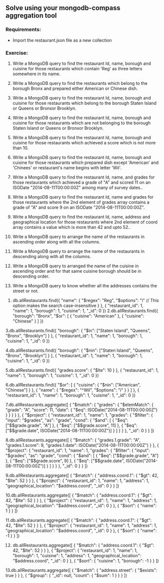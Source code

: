 ## Solve using your mongodb-compass aggregation tool
### Requirements:

- Import the restaurant.json file as a new collection

### Exercise:

1. Write a MongoDB query to find the restaurant Id, name, borough and cuisine for those restaurants which contain 'Reg' as three letters somewhere in its name.

2. Write a MongoDB query to find the restaurants which belong to the borough Bronx and prepared either American or Chinese dish.

3. Write a MongoDB query to find the restaurant Id, name, borough and cuisine for those restaurants which belong to the borough Staten Island or Queens or Bronxor Brooklyn.

4. Write a MongoDB query to find the restaurant Id, name, borough and cuisine for those restaurants which are not belonging to the borough Staten Island or Queens or Bronxor Brooklyn.

5. Write a MongoDB query to find the restaurant Id, name, borough and cuisine for those restaurants which achieved a score which is not more than 10.

6. Write a MongoDB query to find the restaurant Id, name, borough and cuisine for those restaurants which prepared dish except 'American' and 'Chinees' or restaurant's name begins with letter 'Wil'.

7. Write a MongoDB query to find the restaurant Id, name, and grades for those restaurants which achieved a grade of "A" and scored 11 on an ISODate "2014-08-11T00:00:00Z" among many of survey dates..

8. Write a MongoDB query to find the restaurant Id, name and grades for those restaurants where the 2nd element of grades array contains a grade of "A" and score 9 on an ISODate "2014-08-11T00:00:00Z".

9. Write a MongoDB query to find the restaurant Id, name, address and geographical location for those restaurants where 2nd element of coord array contains a value which is more than 42 and upto 52..

10. Write a MongoDB query to arrange the name of the restaurants in ascending order along with all the columns.

11. Write a MongoDB query to arrange the name of the restaurants in descending along with all the columns.

12. Write a MongoDB query to arranged the name of the cuisine in ascending order and for that same cuisine borough should be in descending order.

13. Write a MongoDB query to know whether all the addresses contains the street or not.



<!-- Solution -->

1. db.allRestaurants.find({
  "name": {
    "$regex": "Reg",
    "$options": "i" // This option makes the search case-insensitive
  }
}, {
  "restaurant_id": 1,
  "name": 1,
  "borough": 1,
  "cuisine": 1,
  "_id": 0
})
2.db.allRestaurants.find({
  "borough": "Bronx",
  "$or": [
    { "cuisine": "American" },
    { "cuisine": "Chinese" }
  ]
})

3.db.allRestaurants.find({
  "borough": {
    "$in": ["Staten Island", "Queens", "Bronx", "Brooklyn"]
  }
}, {
  "restaurant_id": 1,
  "name": 1,
  "borough": 1,
  "cuisine": 1,
  "_id": 0
})

4.db.allRestaurants.find({
  "borough": {
    "$nin": ["Staten Island", "Queens", "Bronx", "Brooklyn"]
  }
}, {
  "restaurant_id": 1,
  "name": 1,
  "borough": 1,
  "cuisine": 1,
  "_id": 0
})

5.db.allRestaurants.find({
  "grades.score": { "$lte": 10 }
}, {
  "restaurant_id": 1,
  "name": 1,
  "borough": 1,
  "cuisine": 1,
  "_id": 0
})

6.db.allRestaurants.find({
  "$or": [
    {
      "cuisine": { "$nin": ["American", "Chinese"] }
    },
    {
      "name": { "$regex": "^Wil", "$options": "i" }
    }
  ]
}, {
  "restaurant_id": 1,
  "name": 1,
  "borough": 1,
  "cuisine": 1,
  "_id": 0
})

7.db.allRestaurants.aggregate([
  {
    "$match": {
      "grades": {
        "$elemMatch": {
          "grade": "A",
          "score": 11,
          "date": {
            "$eq": ISODate("2014-08-11T00:00:00Z")
          }
        }
      }
    }
  },
  {
    "$project": {
      "restaurant_id": 1,
      "name": 1,
      "grades": {
        "$filter": {
          "input": "$grades",
          "as": "grade",
          "cond": {
            "$and": [
              { "$eq": ["$$grade.grade", "A"] },
              { "$eq": ["$$grade.score", 11] },
              { "$eq": ["$$grade.date", ISODate("2014-08-11T00:00:00Z")] }
            ]
          }
        }
      },
      "_id": 0
    }
  }
])

8.db.allRestaurants.aggregate([
  {
    "$match": {
      "grades.1.grade": "A",
      "grades.1.score": 9,
      "grades.1.date": ISODate("2014-08-11T00:00:00Z")
    }
  },
  {
    "$project": {
      "restaurant_id": 1,
      "name": 1,
      "grades": {
        "$filter": {
          "input": "$grades",
          "as": "grade",
          "cond": {
            "$and": [
              { "$eq": ["$$grade.grade", "A"] },
              { "$eq": ["$$grade.score", 9] },
              { "$eq": ["$$grade.date", ISODate("2014-08-11T00:00:00Z")] }
            ]
          }
        }
      },
      "_id": 0
    }
  }
])


9.db.allRestaurants.aggregate([
  {
    "$match": {
      "address.coord.1": { "$gt": 42, "$lte": 52 }
    }
  },
  {
    "$project": {
      "restaurant_id": 1,
      "name": 1,
      "address": 1,
      "geographical_location": "$address.coord",
      "_id": 0
    }
  }
])

10.db.allRestaurants.aggregate([
  {
    "$match": {
      "address.coord.1": { "$gt": 42, "$lte": 52 }
    }
  },
  {
    "$project": {
      "restaurant_id": 1,
      "name": 1,
      "address": 1,
      "geographical_location": "$address.coord",
      "_id": 0
    }
  },
  {
    "$sort": {
      "name": 1
    }
  }
])

11.db.allRestaurants.aggregate([
  {
    "$match": {
      "address.coord.1": { "$gt": 42, "$lte": 52 }
    }
  },
  {
    "$project": {
      "restaurant_id": 1,
      "name": 1,
      "address": 1,
      "geographical_location": "$address.coord",
      "_id": 0
    }
  },
  {
    "$sort": {
      "name": -1
    }
  }
])

12. db.allRestaurants.aggregate([
  {
    "$match": {
      "address.coord.1": { "$gt": 42, "$lte": 52 }
    }
  },
  {
    "$project": {
      "restaurant_id": 1,
      "name": 1,
      "borough": 1,
      "cuisine": 1,
      "address": 1,
      "geographical_location": "$address.coord",
      "_id": 0
    }
  },
  {
    "$sort": {
      "cuisine": 1,
      "borough": -1
    }
  }
])

13.db.allRestaurants.aggregate([
  {
    "$match": {
      "address.street": {
        "$exists": true
      }
    }
  },
  {
    "$group": {
      "_id": null,
      "count": {
        "$sum": 1
      }
    }
  }
])








